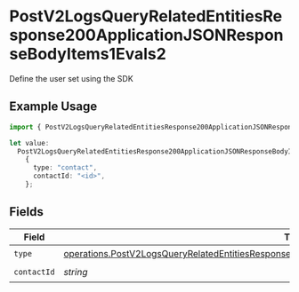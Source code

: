 # PostV2LogsQueryRelatedEntitiesResponse200ApplicationJSONResponseBodyItems1Evals2

Define the user set using the SDK

## Example Usage

```typescript
import { PostV2LogsQueryRelatedEntitiesResponse200ApplicationJSONResponseBodyItems1Evals2 } from "orq-poc-typescript-multi-env-version/models/operations";

let value:
  PostV2LogsQueryRelatedEntitiesResponse200ApplicationJSONResponseBodyItems1Evals2 =
    {
      type: "contact",
      contactId: "<id>",
    };
```

## Fields

| Field                                                                                                                                                                                                                | Type                                                                                                                                                                                                                 | Required                                                                                                                                                                                                             | Description                                                                                                                                                                                                          |
| -------------------------------------------------------------------------------------------------------------------------------------------------------------------------------------------------------------------- | -------------------------------------------------------------------------------------------------------------------------------------------------------------------------------------------------------------------- | -------------------------------------------------------------------------------------------------------------------------------------------------------------------------------------------------------------------- | -------------------------------------------------------------------------------------------------------------------------------------------------------------------------------------------------------------------- |
| `type`                                                                                                                                                                                                               | [operations.PostV2LogsQueryRelatedEntitiesResponse200ApplicationJSONResponseBodyItems1Evals22Type](../../models/operations/postv2logsqueryrelatedentitiesresponse200applicationjsonresponsebodyitems1evals22type.md) | :heavy_check_mark:                                                                                                                                                                                                   | N/A                                                                                                                                                                                                                  |
| `contactId`                                                                                                                                                                                                          | *string*                                                                                                                                                                                                             | :heavy_check_mark:                                                                                                                                                                                                   | N/A                                                                                                                                                                                                                  |